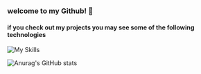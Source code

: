 ### welcome to my Github! 👋
#### if you check out my projects you may see some of the following technologies

![My Skills](https://skills.thijs.gg/icons?i=js,ruby,html,css,rails,react,postgres,git,github,sass,vscode,bebel,npm)

![Anurag's GitHub stats](https://github-readme-stats.vercel.app/api?username=jimmyvo39&count_private=true&show_icons=true&theme=gotham)


